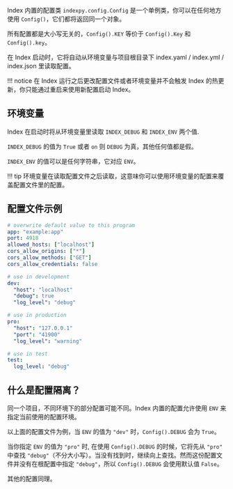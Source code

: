 Index 内置的配置类 `indexpy.config.Config` 是一个单例类，你可以在任何地方使用 `Config()`，它们都将返回同一个对象。

所有配置都是大小写无关的，`Config().KEY` 等价于 `Config().Key` 和 `Config().key`。

在 Index 启动时，它将自动从环境变量与项目根目录下 index.yaml / index.yml / index.json 里读取配置。

!!! notice
    在 Index 运行之后更改配置文件或者环境变量并不会触发 Index 的热更新，你只能通过重启来使用新配置启动 Index。

## 环境变量

Index 在启动时将从环境变量里读取 `INDEX_DEBUG` 和 `INDEX_ENV` 两个值.

`INDEX_DEBUG` 的值为 `True` 或者 `on` 则 `DEBUG` 为真，其他任何值都是假。

`INDEX_ENV` 的值可以是任何字符串，它对应 `ENV`。

!!! tip
    环境变量在读取配置文件之后读取，这意味你可以使用环境变量的配置来覆盖配置文件里的配置。

## 配置文件示例

```yaml
# overwrite default value to this program
app: "example:app"
port: 4918
allowed_hosts: ["localhost"]
cors_allow_origins: ["*"]
cors_allow_methods: ["GET"]
cors_allow_credentials: false

# use in development
dev:
  "host": "localhost"
  "debug": true
  "log_level": "debug"

# use in production
pro:
  "host": "127.0.0.1"
  "port": "41900"
  "log_level": "warning"

# use in test
test:
  log_level: "debug"

```

## 什么是配置隔离？

同一个项目，不同环境下的部分配置可能不同。Index 内置的配置允许使用 `ENV` 来指定当前使用的配置环境。

以上面的配置文件为例，当 `ENV` 的值为 `"dev"` 时，`Config().DEBUG` 会为 `True`。

当你指定 `ENV` 的值为 `"pro"` 时, 在使用 `Config().DEBUG` 的时候，它将先从 `"pro"` 中查找 `"debug"`（不分大小写）。当没有找到时，继续向上查找。然而这份配置文件并没有在根配置中指定 `"debug"`，所以 `Config().DEBUG` 会使用默认值 `False`。

其他的配置同理。
